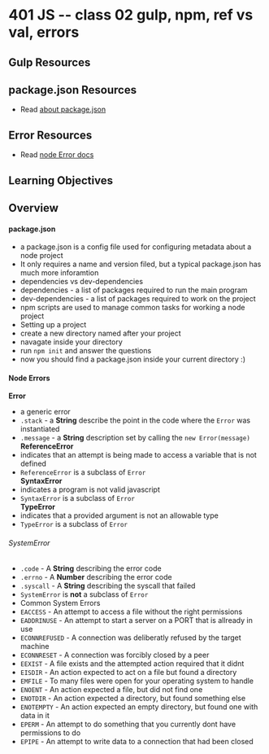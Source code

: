 401 JS -- class 02 gulp, npm, ref vs val, errors
===

## Gulp Resources

## package.json Resources
* Read [about package.json]

## Error Resources
* Read [node Error docs]

## Learning Objectives
<!-- unordered list of learning objectives --> 

## Overview
#### package.json
* a package.json is a config file used for configuring metadata about a node project
* It only requires a name and version filed, but a typical package.json has much more inforamtion
* dependencies vs dev-dependencies
 * dependencies - a list of packages required to run the main program
 * dev-dependencies - a list of packages required to work on the project
* npm scripts are used to manage common tasks for working a node project  
* Setting up a project
 * create a new directory named after your project
 * navagate inside your directory
 * run `npm init` and answer the questions
 * now you should find a package.json inside your current directory :)

#### Node Errors
**Error**  
* a generic error 
* `.stack` - a **String** describe the point in the code where the `Error` was instantiated
* `.message` - a **String** description set by calling the `new Error(message)`  
**ReferenceError**  
* indicates that an attempt is being made to access a variable that is not defined
* `ReferenceError` is a subclass of `Error`  
**SyntaxError**  
* indicates a program is not valid javascript
* `SyntaxError` is a subclass of `Error`  
**TypeError** 
* indicates that a provided argument is not an allowable type
* `TypeError` is a subclass of `Error`  
###### SystemError
* `.code` - A **String** describing the error code
* `.errno` - A **Number** describing the error code
* `.syscall` - A **String** describing the syscall that failed
* `SystemError` is **not** a subclass of `Error`
* Common System Errors
 * `EACCESS` - An attempt to access a file without the right permissions
 * `EADDRINUSE` - An attempt to start a server on a PORT that is allready in use
 * `ECONNREFUSED` - A connection was deliberatly refused by the target machine
 * `ECONNRESET` - A connection was forcibly closed by a peer
 * `EEXIST` - A file exists and the attempted action required that it didnt
 * `EISDIR` - An action expected to act on a file but found a directory
 * `EMFILE` - To many files were open for your operating system to handle
 * `ENOENT` - An action expected a file, but did not find one
 * `ENOTDIR` - An action expected a directory, but found something else
 * `ENOTEMPTY` - An action expected an empty directory, but found one with data in it
 * `EPERM` - An attempt to do something that you currently dont have permissions to do
 * `EPIPE` - An attempt to write data to a connection that had been closed

<!--links -->

<!-- to use links like this just put [link name] somwhere -->
[node Error docs]: https://nodejs.org/dist/latest-v6.x/docs/api/errors.html
[about package.json]: https://docs.npmjs.com/files/package.json
